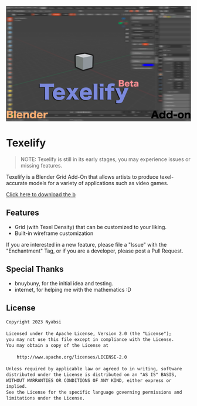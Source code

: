 <img src="/resources/texelify_banner.png">

# Texelify

> NOTE: Texelify is still in its early stages, you may experience issues or missing features.

Texelify is a Blender Grid Add-On that allows artists to produce texel-accurate models for a variety of applications such as video games.

[Click here to download the b](https://github.com/nyabsi/texelify-blender-addon/archive/main.zip)

## Features

- Grid (with Texel Density) that can be customized to your liking.
- Built-in wireframe customization

If you are interested in a new feature, please file a "Issue" with the "Enchantment" Tag, or if you are a developer, please post a Pull Request.

## Special Thanks

- bnuybuny, for the initial idea and testing.
- internet, for helping me with the mathematics :D

## License

```
Copyright 2023 Nyabsi

Licensed under the Apache License, Version 2.0 (the "License");
you may not use this file except in compliance with the License.
You may obtain a copy of the License at

    http://www.apache.org/licenses/LICENSE-2.0

Unless required by applicable law or agreed to in writing, software
distributed under the License is distributed on an "AS IS" BASIS,
WITHOUT WARRANTIES OR CONDITIONS OF ANY KIND, either express or implied.
See the License for the specific language governing permissions and
limitations under the License.
```